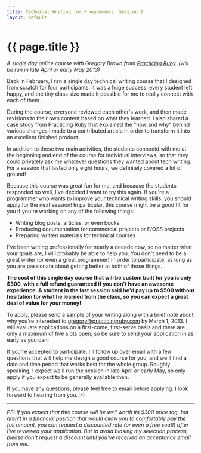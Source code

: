 ```yaml
---
title: Technical Writing for Programmers, Session 2
layout: default
---
```


# {{ page.title }}
*A single day online course with Gregory Brown
from [Practicing Ruby](http://practicingruby.com). (will be run in late April or early May 2013)*

Back in February, I ran a single day technical writing course that I 
designed from scratch for four participants. It was a huge success: every
student left happy, and the tiny class size made it possible for me to
really connect with each of them.

During the course, everyone reviewed each other's work, and then made
revisions to their own content based on what they learned. I also 
shared a case study from Practicing Ruby that explained 
the "how and why" behind various changes I made to a contributed article
in order to transform it into an excellent finished product. 

In addition to these two main activities, the students connectd
with me at the beginning and end of the course for individual interviews,
so that they could privately ask me whatever questions they wanted about tech writing.
For a session that lasted only eight hours, we definitely covered a lot of ground!

Because this course was great fun for me, and because the students 
responded so well, I've decided I want to try this again. If you're
a programmer who wants to improve your technical writing skills, you
should apply for the next session! In particular, this course might be a good
fit for you if you're working on any of the following things:

* Writing blog posts, articles, or even books
* Producing documentation for commercial projects or F/OSS projects
* Preparing written materials for technical courses

I've been writing professionally for nearly a decade now, so no matter what your 
goals are, I will probably be able to help you. You don't need to be a great 
writer (or even a great programmer) in order to participate, as long as 
you are passionate about getting better at both of those things.

**The cost of this single day course that will be custom built for you
is only $300, with a full refund guaranteed if you don't have 
an awesome experience. A student in the last session
said he'd pay up to $500 without hesitation for what he learned from the
class, so you can expect a great deal of value for your money!**

To apply, please send 
a sample of your writing along with a brief note about why you're
interested to [gregory@practicingruby.com](mailto:gregory@practicingruby.com)
by March 1, 2013. I will evaluate applications on a first-come, first-serve
basis and there are only a maximum of five slots open, so be sure
to send your application in as early as you can!

If you're accepted to participate, I'll follow up over email with
a few questions that will help me design a good course for you, and we'll
find a date and time period that works best for the whole group. Roughly
speaking, I expect we'll run the session in late April or early May, so
only apply if you expect to be generally available then.

If you have any questions, please feel free to email before applying. I look
forward to hearing from you. :-)

---

*PS: If you expect that this course will be well worth its $300 price
tag, but aren't in a financial position that would allow you to 
comfortably pay the full amount, you can request a discounted rate 
(or even a free seat!) after I've reviewed your application. But to avoid 
biasing my selection process, please don't 
request a discount until you've received an acceptance email from me.*

